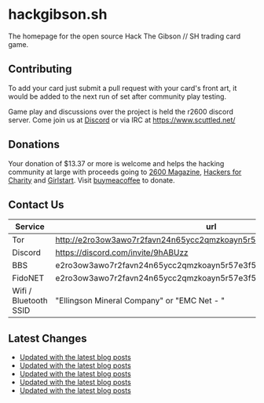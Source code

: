 # hackgibson.sh
The homepage for the open source Hack The Gibson // SH trading card game.


## Contributing

To add your card just submit a pull request with your card's front art, it would be added to the next run of set after community play testing.

Game play and discussions over the project is held the r2600 discord server. Come join us at [Discord](https://discord.com/invite/9hABUzz) or via IRC at https://www.scuttled.net/


## Donations

Your donation of $13.37 or more is welcome and helps the hacking community at large with proceeds going to [2600 Magazine](https://2600.com/), [Hackers for Charity](https://hackersforcharity.org) and [Girlstart](https://girlstart.org).  Visit [buymeacoffee](https://www.buymeacoffee.com/hackgibson.sh) to donate.


## Contact Us

Service | url
-|-
Tor | http://e2ro3ow3awo7r2favn24n65ycc2qmzkoayn5r57e3f56nvjwdcgg32ad.onion
Discord | https://discord.com/invite/9hABUzz
BBS | e2ro3ow3awo7r2favn24n65ycc2qmzkoayn5r57e3f56nvjwdcgg32ad.onion:23
FidoNET | e2ro3ow3awo7r2favn24n65ycc2qmzkoayn5r57e3f56nvjwdcgg32ad.onion:24554
Wifi / Bluetooth SSID | "Ellingson Mineral Company" or "EMC Net - <fidonet address>"

## Latest Changes
<!-- BLOG-POST-LIST:START -->
- [Updated with the latest blog posts](https://github.com/DFW2600/hackgibson.sh/commit/0c5d044a6d1d538c89d3ea520f043082b3be0fc5)
- [Updated with the latest blog posts](https://github.com/DFW2600/hackgibson.sh/commit/b5033a931af28f68797e8d4c0540bc4145e92113)
- [Updated with the latest blog posts](https://github.com/DFW2600/hackgibson.sh/commit/79a4f30a506f6b352fd56fdccc676df005af54c9)
- [Updated with the latest blog posts](https://github.com/DFW2600/hackgibson.sh/commit/07a5b86730441be5546633524b74dd1aa8a79193)
- [Updated with the latest blog posts](https://github.com/DFW2600/hackgibson.sh/commit/f451bff1b44d4e9a311e7dc9802d770846dc7ba3)
<!-- BLOG-POST-LIST:END -->
